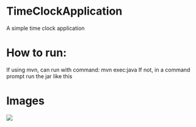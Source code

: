 # TimeClockApplication
A simple time clock application

# How to run:
If using mvn, can run with command: mvn exec:java
If not, in a command prompt run the jar like this 

# Images
![](https://imgur.com/jpSydpf)
